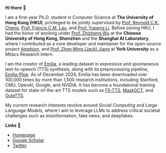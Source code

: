 **Hi there** 🙌

I am a first-year Ph.D. student in Computer Science at **The University of Hong Kong (HKU)**, privileged to be jointly supervised by [Prof. Reynold C.K. Cheng](https://www.reynold.hku.hk/), [Prof. Francis C.M. Lau](https://i.cs.hku.hk/~fcmlau/), and [Prof. Yupeng Li](https://imd.hkbu.edu.hk/faculty-member/Dr-Yupeng-LI.html). Before joining HKU, I had the honor of working under [Prof. Zhizheng Wu](https://drwuz.com/) at the **Chinese University of Hong Kong, Shenzhen** and the **Shanghai AI Laboratory**, where I contributed as a core developer and maintainer for the open-source project [Amphion](https://github.com/open-mmlab/Amphion), and [Prof. Zhen Ming (Jack) Jiang](https://scholar.google.com/citations?user=dbzTZhcAAAAJ&hl=en&oi=ao) at **York University** as a Mitacs Research Intern.  

I am the creator of [Emilia](https://huggingface.co/datasets/amphion/Emilia-Dataset), a leading dataset in expressive and spontaneous text-to-speech (TTS) synthesis, along with its preprocessing pipeline, [Emilia-Pipe](https://github.com/open-mmlab/Amphion/blob/main/preprocessors/Emilia/README.md). As of December 2024, Emilia has been downloaded over 100,000 times by more than 1,500 research institutions, including Stanford, CMU, OpenAI, Google, and NVIDIA. It has become a foundational training dataset for state-of-the-art TTS models such as [F5-TTS](https://github.com/SWivid/F5-TTS), [MaskGCT](https://github.com/open-mmlab/Amphion/blob/main/models/tts/maskgct/README.md), and [OuteTTS](https://huggingface.co/OuteAI/OuteTTS-0.2-500M).  

My current research interests revolve around *Social Computing* and *Large Language Models*, where I aim to leverage LLMs to address critical societal challenges such as misinformation, fake news, and deepfakes.

**Links** 🔗 
- [Homepage](https://harryhe11.github.io/)
- [Google Scholar](https://scholar.google.com/citations?user=cCIc3UIAAAAJ&hl=en)
- [Twitter](https://x.com/HeHarry_11)
